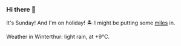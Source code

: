 ### Hi there :wave:

It's Sunday! And I'm on holiday! :desert_island: I might be putting some [miles](https://www.strava.com/athletes/889963) in.

Weather in Winterthur: light rain, at +9°C.
